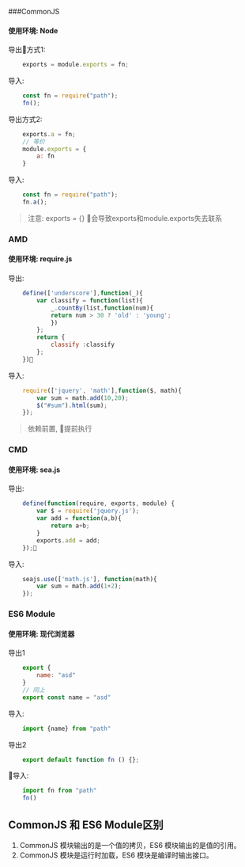 ###CommonJS
#### 使用环境: Node
导出方式1: 
```js
    exports = module.exports = fn;
```
导入:
```js
    const fn = require("path");
    fn();
```
导出方式2:
```js
    exports.a = fn;
    // 等价
    module.exports = {
        a: fn
    }
```
导入:
```js
    const fn = require("path");
    fn.a();
```
> 注意: exports = {} 会导致exports和module.exports失去联系

### AMD
#### 使用环境: require.js
导出:
```js
    define(['underscore'],function(_){
        var classify = function(list){
            _.countBy(list,function(num){
            return num > 30 ? 'old' : 'young';
            })
        };
        return {
            classify :classify
        };
    })
```
导入: 
```js
    require(['jquery', 'math'],function($, math){
        var sum = math.add(10,20);
        $("#sum").html(sum);
    });
```
> 依赖前置, 提前执行

### CMD
#### 使用环境: sea.js
导出:
```js
    define(function(require, exports, module) {
        var $ = require('jquery.js');
        var add = function(a,b){
            return a+b;
        }
        exports.add = add;
    });
```
导入:
```js
    seajs.use(['math.js'], function(math){
        var sum = math.add(1+2);
    });
```

### ES6 Module
#### 使用环境: 现代浏览器
导出1
```js
    export {
        name: "asd"
    }
    // 同上
    export const name = "asd"
```
导入: 
```js
    import {name} from "path"
```
导出2
```js
    export default function fn () {};
```
导入:
```js
    import fn from "path"
    fn()
```

## CommonJS 和 ES6 Module区别
1. CommonJS 模块输出的是一个值的拷贝，ES6 模块输出的是值的引用。
2. CommonJS 模块是运行时加载，ES6 模块是编译时输出接口。